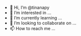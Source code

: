 - 👋 Hi, I’m @tinanapy
- 👀 I’m interested in ...
- 🌱 I’m currently learning ...
- 💞️ I’m looking to collaborate on ...
- 📫 How to reach me ...

<!---
tinanapy/tinanapy is a ✨ special ✨ repository because its `README.md` (this file) appears on your GitHub profile.
You can click the Preview link to take a look at your changes.
--->
